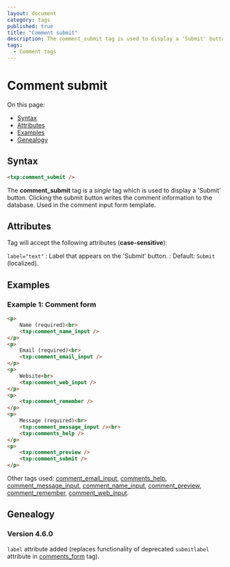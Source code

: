 ```yaml
---
layout: document
category: tags
published: true
title: "Comment submit"
description: The comment_submit tag is used to display a 'Submit' button.
tags:
  - Comment tags
---
```


# Comment submit

On this page:

* [Syntax](#syntax)
* [Attributes](#attributes)
* [Examples](#examples)
* [Genealogy](#genealogy)

## Syntax

~~~ html
<txp:comment_submit />
~~~

The **comment_submit** tag is a *single* tag which is used to display a 'Submit' button. Clicking the submit button writes the comment information to the database. Used in the comment input form template.

## Attributes

Tag will accept the following attributes (**case-sensitive**):

`label="text"`
: Label that appears on the 'Submit' button.
: Default: `Submit` (localized).

## Examples

### Example 1: Comment form

~~~ html
<p>
    Name (required)<br>
    <txp:comment_name_input />
</p>
<p>
    Email (required)<br>
    <txp:comment_email_input />
</p>
<p>
    Website<br>
    <txp:comment_web_input />
</p>
<p>
    <txp:comment_remember />
</p>
<p>
    Message (required)<br>
    <txp:comment_message_input /><br>
    <txp:comments_help />
</p>
<p>
    <txp:comment_preview />
    <txp:comment_submit />
</p>
~~~

Other tags used: [comment_email_input](comment-email-input), [comments_help](comments-help), [comment_message_input](comment-message-input), [comment_name_input](comment-name-input), [comment_preview](comment-preview), [comment_remember](comment-remember), [comment_web_input](comment-web-input).

## Genealogy

### Version 4.6.0

`label` attribute added (replaces functionality of deprecated `submitlabel` attribute in [comments_form](comments-form) tag).
